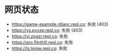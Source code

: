 # 网页状态
- https://game-example.rdianc.repl.co: 失败 (403)
- https://ys.pyxzp.repl.co: 失败 (403)
- https://vi.zogzr.repl.co: 失败
- https://aro.flinthill.repl.co: 失败
- https://ls.tpjow.repl.co: 失败
